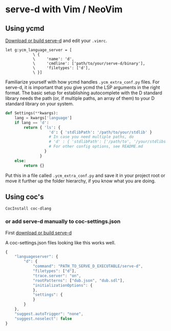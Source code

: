 # serve-d with Vim / NeoVim

## Using ycmd

[Download or build serve-d](README.md#Installation) and edit your `.vimrc`.

```vimrc
let g:ycm_language_server = [ 
            \ { 
            \     'name': 'd', 
            \     'cmdline': ['path/to/your/serve-d/binary'], 
            \     'filetypes': ['d'],
            \ }]
```

Familiarize yourself with how ycmd handles `.ycm_extra_conf.py` files.
For serve-d, it is important that you give ycmd the LSP arguments in
the right format. The basic setup for establishing autocomplete with
the D standard library needs the path (or, if multiple paths, an array
of them) to your D standard library on your system.

```python
def Settings(**kwargs):
    lang = kwargs['language']
    if lang == 'd':
        return { 'ls': {
                   'd': { 'stdlibPath': '/path/to/your/stdlib' }
                   # In case you need multiple paths, do
                   # 'd' : { 'stdlibPath': ['/path/to', '/your/stdlibs']}
                   # For other config options, see README.md
                 }
               }
    else:
        return {}
```

Put this in a file called `.ycm_extra_conf.py` and save it in your
project root or move it further up the folder hierarchy, if you know
what you are doing.

## Using coc's
```
CocInstall coc-dlang
```
### or add serve-d manually to coc-settings.json

First [download or build serve-d](README.md#Installation)

A coc-settings.json files looking like this works well.

```js
{
	"languageserver": {
		"d": {
			"command": "PATH_TO_SERVE_D_EXECUTABLE/serve-d",
			"filetypes": ["d"],
			"trace.server": "on",
			"rootPatterns": ["dub.json", "dub.sdl"],
			"initializationOptions": {
			},
			"settings": {
			}
		}
	},
	"suggest.autoTrigger": "none",
	"suggest.noselect": false
}
```
